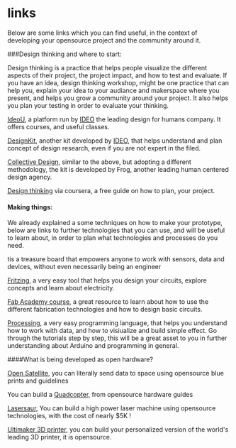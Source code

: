 # links

Below are some links which you can find useful, in the context of developing your opensource project and the community around it.

###Design thinking and where to start:

Design thinking is a practice that helps people visualize the different aspects of their project, the project impact, and how to test and evaluate. If you have an idea, design thinking workshop, might be one practice that can help you, explain your idea to your audiance and makerspace where you present, and helps you grow a community around your project. It also helps you plan your testing in order to evaluate your thinking.

[IdeoU](http://www.ideou.com/), a platform run by [IDEO](http://www.ideo.com) the leading design for humans company. It offers courses, and useful classes.

[DesignKit](http://www.designkit.org), another kit developed by [IDEO](http://www.ideo.org/), that helps understand and plan concept of design research, even if you are not expert in the filed.

[Collective Design](http://www.frogdesign.com/sites/default/files/pdf/frog_collective_action_toolkit.pdf), similar to the above, but adopting a different methodology, the kit is developed by Frog, another leading human centered design agency.

[Design thinking](https://www.coursera.org/learn/design-thinking-innovation) via coursera, a free guide on how to plan, your project.

#### Making things:

We already explained a some techniques on how to make your prototype, below are links to further technologies that you can use, and will be useful to learn about, in order to plan what technologies and processes do you need.

tis a treasure board that empowers anyone to work with sensors, data and devices, without even necessarily being an engineer

[Fritzing,](http://fritzing.org/home/) a very easy tool that helps you design your circuits, explore concepts and learn about electricity.

[Fab Academy course](http://archive.fabacademy.org/archives/2016/doc/index_english.html), a great resource to learn about how to use the different fabrication technologies and how to design basic circuits.

[Processing](https://processing.org/tutorials), a very easy programming language, that helps you understand how to work with data, and how to visiualize and build simple effect.  Go through the tutorials step by step, this will be a great asset to you in further understanding about Arduino and programming in general. 

####What is being developed as open hardware?

[Open Satellite](http://opensat.cc/download/DIYSatellite_en.pdf), you can literally send data to space using opensource blue prints and guidelines 

You can build a [Quadcopter,](http://ardupilot.org/planner/index.html) from opensource hardware guides

[Lasersaur,](https://github.com/nortd/lasersaur/wiki) You can build a high power laser machine using opensource technologies, with the cost of nearly $5K !

[Ultimaker 3D printer,](https://ultimaker.com/en/resources/manuals) you can build your personalized version of the world's leading 3D printer, it is opensource.


